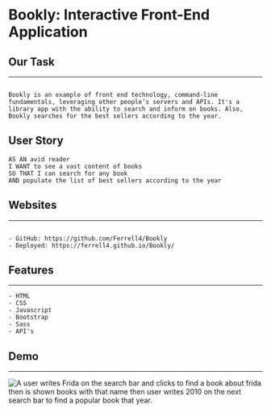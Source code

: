 # Bookly: Interactive Front-End Application

## Our Task
---
```

Bookly is an example of front end technology, command-line fundamentals, leveraging other people’s servers and APIs. It's a library app with the ability to search and inform on books. Also, Bookly searches for the best sellers according to the year.  
```

## User Story

```
AS AN avid reader
I WANT to see a vast content of books
SO THAT I can search for any book 
AND populate the list of best sellers according to the year

```

## Websites
---
```

- GitHub: https://github.com/Ferrell4/Bookly
- Deployed: https://ferrell4.github.io/Bookly/

```

## Features
---
```
- HTML
- CSS
- Javascript
- Bootstrap
- Sass
- API's

```

## Demo
---

![A user writes Frida on the search bar and clicks to find a book about frida then is shown books with that name then user writes 2010 on the next search bar to find a popular book that year.](./assets/images/Bookly.gif)

 
